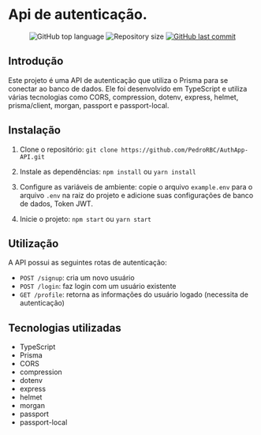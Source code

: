 # Api de autenticação.

<p align="center">
  <img alt="GitHub top language" src="https://img.shields.io/github/languages/top/PedroRBC/AuthApp-API" />
  <img alt="Repository size" src="https://img.shields.io/github/repo-size/PedroRBC/AuthApp-API" />
  <a href="https://github.com/PedroRBC/AuthApp-API/commits/master">
    <img alt="GitHub last commit" src="https://img.shields.io/github/last-commit/PedroRBC/AuthApp-API" />
  </a>

## Introdução

Este projeto é uma API de autenticação que utiliza o Prisma para se conectar ao banco de dados. Ele foi desenvolvido em TypeScript e utiliza várias tecnologias como CORS, compression, dotenv, express, helmet, prisma/client, morgan, passport e passport-local.

## Instalação

1. Clone o repositório: `git clone https://github.com/PedroRBC/AuthApp-API.git`

2. Instale as dependências: `npm install` ou `yarn install`

3. Configure as variáveis de ambiente: copie o arquivo `example.env` para o arquivo `.env` na raiz do projeto e adicione suas configurações de banco de dados, Token JWT.

4. Inicie o projeto: `npm start` ou `yarn start`

## Utilização

A API possui as seguintes rotas de autenticação:

- `POST /signup`: cria um novo usuário
- `POST /login`: faz login com um usuário existente
- `GET /profile`: retorna as informações do usuário logado (necessita de autenticação)

## Tecnologias utilizadas

- TypeScript
- Prisma
- CORS
- compression
- dotenv
- express
- helmet
- morgan
- passport
- passport-local
